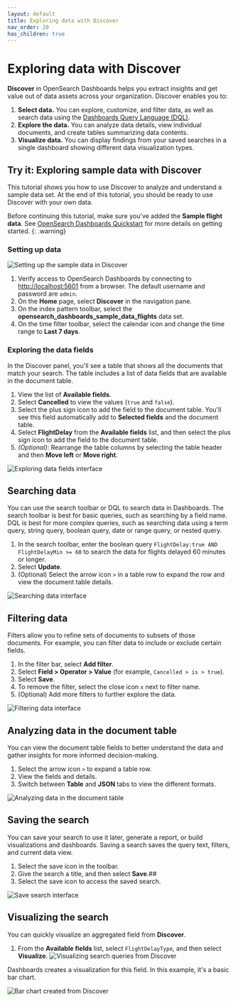 ```yaml
---
layout: default
title: Exploring data with Discover
nav_order: 20
has_children: true
---
```


# Exploring data with Discover 

**Discover** in OpenSearch Dashboards helps you extract insights and get value out of data assets across your organization. Discover enables you to:

1. **Select data.** You can explore, customize, and filter data, as well as search data using the [Dashboards Query Language (DQL)]({{site.url}}{{site.baseurl}}/dashboards/dql/).
2. **Explore the data.** You can analyze data details, view individual documents, and create tables summarizing data contents.
3. **Visualize data.** You can display findings from your saved searches in a single dashboard showing different data visualization types.

## Try it: Exploring sample data with Discover

This tutorial shows you how to use Discover to analyze and understand a sample data set. At the end of this tutorial, you should be ready to use Discover with your own data.

Before continuing this tutorial, make sure you've added the **Sample flight data**. See [OpenSearch Dashboards Quickstart]() for more details on getting started.
{: .warning}
### Setting up data

![Setting up the sample data in Discover]({{site.url}}{{site.baseurl}}/images/discover-setting-up-data.gif)

1. Verify access to OpenSearch Dashboards by connecting to [http://localhost:5601](http://localhost:5601) from a browser. The default username and password are `admin`. 
2. On the **Home** page, select **Discover** in the navigation pane.
3. On the index pattern toolbar, select the **opensearch_dashboards_sample_data_flights** data set.
4. On the time filter toolbar, select the calendar icon and change the time range to **Last 7 days**.

### Exploring the data fields

In the Discover panel, you'll see a table that shows all the documents that match your search. The table includes a list of data fields that are available in the document table.

1. View the list of **Available fields**.
2. Select **Cancelled** to view the values (`true` and `false`).
3. Select the plus sign icon to add the field to the document table. You'll see this field automatically add to **Selected fields** and the document table.  
4. Select **FlightDelay** from the **Available fields** list, and then select the plus sign icon to add the field to the document table.
5. *(Optional)*: Rearrange the table columns by selecting the table header and then **Move left** or **Move right**.

![Exploring data fields interface]({{site.url}}{{site.baseurl}}/images/discover-data-fields.png)

## Searching data

You can use the search toolbar or DQL to search data in Dashboards. The search toolbar is best for basic queries, such as searching by a field name. DQL is best for more complex queries, such as searching data using a term query, string query, boolean query, date or range query, or nested query.

1. In the search toolbar, enter the boolean query `FlightDelay:true AND FlightDelayMin >= 60` to search the data for flights delayed 60 minutes or longer.
1. Select **Update**.
2. (Optional) Select the arrow icon `>` in a table row to expand the row and view the document table details.

![Searching data interface]({{site.url}}{{site.baseurl}}/images/discover-search.png)

## Filtering data

Filters allow you to refine sets of documents to subsets of those documents. For example, you can filter data to include or exclude certain fields.

1. In the filter bar, select **Add filter**.
1. Select **Field > Operator > Value** (for example, `Cancelled > is > true`).
1. Select **Save**.
1. To remove the filter, select the close icon `x` next to filter name.
1. (Optional) Add more filters to further explore the data.  

![Filtering data interface]({{site.url}}{{site.baseurl}}/images/discover-filter.png)

## Analyzing data in the document table

You can view the document table fields to better understand the data and gather insights for more informed decision-making. 

1. Select the arrow icon `>` to expand a table row.
1. View the fields and details.
1. Switch between **Table** and **JSON** tabs to view the different formats.  

![Analyzing data in the document table]({{site.url}}{{site.baseurl}}/images/discover-analyze.png)

## Saving the search

You can save your search to use it later, generate a report, or build visualizations and dashboards. Saving a search saves the query text, filters, and current data view.  

1. Select the save icon in the toolbar. 
1. Give the search a title, and then select **Save**.## 
1. Select the save icon to access the saved search. 

![Save search interface]({{site.url}}{{site.baseurl}}/images/discover-save.png)

## Visualizing the search

You can quickly visualize an aggregated field from **Discover**.

1. From the **Available fields** list, select `FlightDelayType`, and then select **Visualize**.
![Visualizing search queries from Discover]({{site.url}}{{site.baseurl}}/images/discover-visualize.png)

Dashboards creates a visualization for this field. In this example, it's a basic bar chart.

![Bar chart created from Discover]({{site.url}}{{site.baseurl}}/images/discover-visualize-2.png)